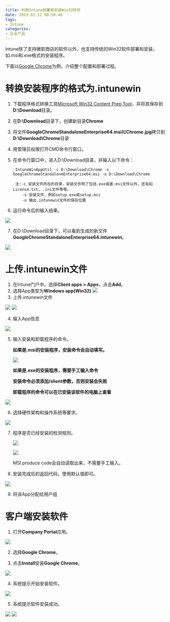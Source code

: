 ```yaml
---
title: 利用Intune部署和安装Win32软件
date: 2019-02-12 08:50:46
tags:
- Intune
categories:
- 企业产品
---
```

Intune除了支持微软商店的软件以外，也支持传统的Win32软件部署和安装，如.msi和.exe格式的安装程序。

下面以[Google Chrome](https://cloud.google.com/chrome-enterprise/browser/download/)为例，介绍整个配置和部署过程。

<!-- more -->

# 转换安装程序的格式为.intunewin

1. 下载程序格式转换工具[Microsoft Win32 Content Prep Tool](https://github.com/Microsoft/Intune-Win32-App-Packaging-Tool)，并将其保存到**D:\Download**目录。

2. 在**D:\Download**目录下，创建新目录**Chrome**

3. 将文件**GoogleChromeStandaloneEnterprise64.msi**和**Chrome.jpg**拷贝到**D:\Download\Chrome**目录

4. 用管理员权限打开CMD命令行窗口。
5. 在命令行窗口中，进入D:\Download目录，并输入以下命令：

		IntuneWinAppUtil -c D:\Download\Chrome -s GoogleChromeStandaloneEnterprise64.msi -o D:\Download\Chrome

		注:-c 安装文件所在的目录，安装文件除了包括.exe或者.msi文件以外，还有如License.txt, .ini文件等等。          
		   -s 安装文件，例如setup.exe或setup.msi
           -o 输出.intunewin文件的保存位置

6. 运行命令后的输入结果。

![](/images/133.png)

7. 在D:\Download目录下，可以看到生成的新文件**GoogleChromeStandaloneEnterprise64.intunewin**。

![](/images/134.png)

# 上传.intunewin文件

1. 在Intune门户中，选择**Client apps > Apps**，点击**Add**。
2. 选择App类型为**Windows app(Win32)**
![](/images/135.png)
3. 上传.intunewin文件

![](/images/136.png)
![](/images/137.png)

4. 输入App信息

![](/images/138.png)

5. 输入安装和卸载程序的命令。 

	**如果是.msi的安装程序，安装命令会自动填写。**

	![](/images/139.png)

	**如果是.exe的安装程序，需要手工输入命令**
		
	**安装命令必须添加/slient参数，否则安装会失败**
	
	**卸载程序的命令可以在已安装该软件的电脑上查看**

![](/images/140.png)

6. 选择硬件架构和操作系统等要求。

![](/images/141.png)

7. 程序是否已经安装的检测规则。

	![](/images/142.png)

	![](/images/143.png)

	MSI produce code会自动读取出来，不需要手工输入。

8. 安装完成后的返回代码，使用默认值即可。

![](/images/144.png)

9. 将该App分配给用户组


# 客户端安装软件

1. 打开**Company Portal**应用。

![](/images/145.png)

2. 选择**Google Chrome**。

3. 点击**Install**安装**Google Chrome**。

![](/images/146.png)

4. 系统提示开始安装软件。

![](/images/147.png)

5. 系统提示软件安装成功。

![](/images/148.png)
![](/images/149.png)